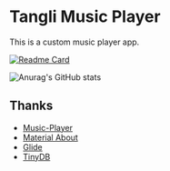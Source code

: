# Tangli Music Player
This is a custom music player app.

[![Readme Card](https://github-readme-stats.vercel.app/api/pin/?username=Totorowow&repo=QiqiVideoPlayer)](https://github.com/Totorowow/QiqiVideoPlayer)

![Anurag's GitHub stats](https://github-readme-stats.vercel.app/api?username=Totorowow&show_icons=true&theme=tokyonight)
## Thanks
- [Music-Player](https://github.com/andremion/Music-Player)
- [Material About](https://github.com/jrvansuita/MaterialAbout)
- [Glide](https://github.com/bumptech/glide)
- [TinyDB](https://github.com/kcochibili/TinyDB--Android-Shared-Preferences-Turbo)


